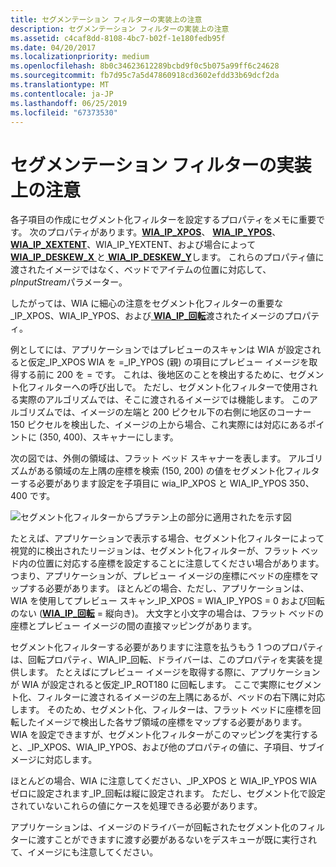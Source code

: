 ```yaml
---
title: セグメンテーション フィルターの実装上の注意
description: セグメンテーション フィルターの実装上の注意
ms.assetid: c4caf8dd-8108-4bc7-b02f-1e180fedb95f
ms.date: 04/20/2017
ms.localizationpriority: medium
ms.openlocfilehash: 8b0c34623612289bcbd9f0c5b075a99ff6c24628
ms.sourcegitcommit: fb7d95c7a5d47860918cd3602efdd33b69dcf2da
ms.translationtype: MT
ms.contentlocale: ja-JP
ms.lasthandoff: 06/25/2019
ms.locfileid: "67373530"
---
```

# <a name="implementation-notes-for-segmentation-filters"></a>セグメンテーション フィルターの実装上の注意





各子項目の作成にセグメント化フィルターを設定するプロパティをメモに重要です。 次のプロパティがあります。[**WIA\_IP\_XPOS**](https://docs.microsoft.com/windows-hardware/drivers/image/wia-ips-xpos)、 [ **WIA\_IP\_YPOS**](https://docs.microsoft.com/windows-hardware/drivers/image/wia-ips-ypos)、 [ **WIA\_IP\_XEXTENT**](https://docs.microsoft.com/windows-hardware/drivers/image/wia-ips-xextent)、WIA\_IP\_YEXTENT、および場合によって[ **WIA\_IP\_DESKEW\_X** ](https://docs.microsoft.com/windows-hardware/drivers/image/wia-ips-deskew-x)と[ **WIA\_IP\_DESKEW\_Y**](https://docs.microsoft.com/windows-hardware/drivers/image/wia-ips-deskew-y)します。 これらのプロパティ値に渡されたイメージではなく、ベッドでアイテムの位置に対応して、 *pInputStream*パラメーター。

したがっては、WIA に細心の注意をセグメント化フィルターの重要な\_IP\_XPOS、WIA\_IP\_YPOS、および[ **WIA\_IP\_回転**](https://docs.microsoft.com/windows-hardware/drivers/image/wia-ips-rotation)渡されたイメージのプロパティ。

例としてには、アプリケーションではプレビューのスキャンは WIA が設定されると仮定\_IP\_XPOS WIA を =\_IP\_YPOS (親) の項目にプレビュー イメージを取得する前に 200 を = です。 これは、後地区のことを検出するために、セグメント化フィルターへの呼び出しで。 ただし、セグメント化フィルターで使用される実際のアルゴリズムでは、そこに渡されるイメージでは機能します。 このアルゴリズムでは、イメージの左端と 200 ピクセル下の右側に地区のコーナー 150 ピクセルを検出した、イメージの上から場合、これ実際には対応にあるポイントに (350, 400)、スキャナーにします。

次の図では、外側の領域は、フラット ベッド スキャナーを表します。 アルゴリズムがある領域の左上隅の座標を検索 (150, 200) の値をセグメント化フィルターする必要があります設定を子項目に wia\_IP\_XPOS と WIA\_IP\_YPOS 350、400 です。

![セグメント化フィルターからプラテン上の部分に適用されたを示す図](images/art-segmentation3.png)

たとえば、アプリケーションで表示する場合、セグメント化フィルターによって視覚的に検出されたリージョンは、セグメント化フィルターが、フラット ベッド内の位置に対応する座標を設定することに注意してください場合があります。 つまり、アプリケーションが、プレビュー イメージの座標にベッドの座標をマップする必要があります。 ほとんどの場合、ただし、アプリケーションは、WIA を使用してプレビュー スキャン\_IP\_XPOS = WIA\_IP\_YPOS = 0 および回転のない ([**WIA\_IP\_回転**](https://docs.microsoft.com/windows-hardware/drivers/image/wia-ips-rotation) = 縦向き)。 大文字と小文字の場合は、フラット ベッドの座標とプレビュー イメージの間の直接マッピングがあります。

セグメント化フィルターする必要がありますに注意を払うもう 1 つのプロパティは、回転プロパティ、WIA\_IP\_回転、ドライバーは、このプロパティを実装を提供します。 たとえばにプレビュー イメージを取得する際に、アプリケーションが WIA が設定されると仮定\_IP\_ROT180 に回転します。 ここで実際にセグメント化、フィルターに渡されるイメージの左上隅にあるが、ベッドの右下隅に対応します。 そのため、セグメント化、フィルターは、フラット ベッドに座標を回転したイメージで検出した各サブ領域の座標をマップする必要があります。 WIA を設定できますが、セグメント化フィルターがこのマッピングを実行すると、\_IP\_XPOS、WIA\_IP\_YPOS、および他のプロパティの値に、子項目、サブイメージに対応します。

ほとんどの場合、WIA に注意してください、\_IP\_XPOS と WIA\_IP\_YPOS WIA ゼロに設定されます\_IP\_回転は縦に設定されます。 ただし、セグメント化で設定されていないこれらの値にケースを処理できる必要があります。

アプリケーションは、イメージのドライバーが回転されたセグメント化のフィルターに渡すことができますに渡す必要があるないをデスキューが既に実行されて、イメージにも注意してください。

 

 




